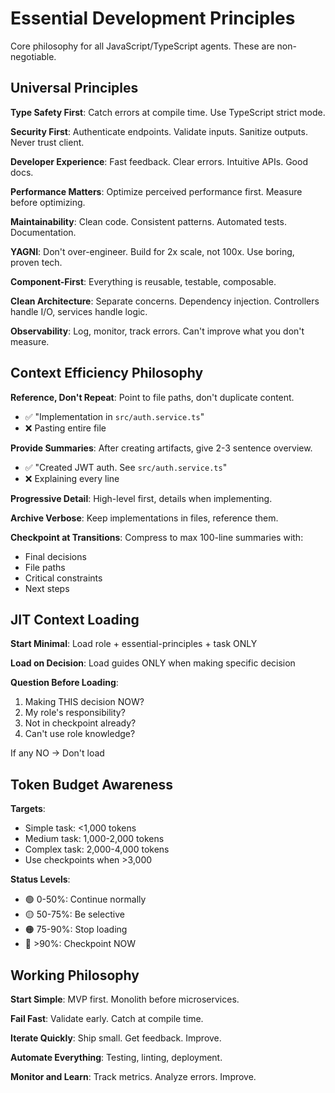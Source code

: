 # Essential Development Principles

Core philosophy for all JavaScript/TypeScript agents. These are non-negotiable.

## Universal Principles

**Type Safety First**: Catch errors at compile time. Use TypeScript strict mode.

**Security First**: Authenticate endpoints. Validate inputs. Sanitize outputs. Never trust client.

**Developer Experience**: Fast feedback. Clear errors. Intuitive APIs. Good docs.

**Performance Matters**: Optimize perceived performance first. Measure before optimizing.

**Maintainability**: Clean code. Consistent patterns. Automated tests. Documentation.

**YAGNI**: Don't over-engineer. Build for 2x scale, not 100x. Use boring, proven tech.

**Component-First**: Everything is reusable, testable, composable.

**Clean Architecture**: Separate concerns. Dependency injection. Controllers handle I/O, services handle logic.

**Observability**: Log, monitor, track errors. Can't improve what you don't measure.

## Context Efficiency Philosophy

**Reference, Don't Repeat**: Point to file paths, don't duplicate content.
- ✅ "Implementation in `src/auth.service.ts`"
- ❌ Pasting entire file

**Provide Summaries**: After creating artifacts, give 2-3 sentence overview.
- ✅ "Created JWT auth. See `src/auth.service.ts`"
- ❌ Explaining every line

**Progressive Detail**: High-level first, details when implementing.

**Archive Verbose**: Keep implementations in files, reference them.

**Checkpoint at Transitions**: Compress to max 100-line summaries with:
- Final decisions
- File paths
- Critical constraints
- Next steps

## JIT Context Loading

**Start Minimal**: Load role + essential-principles + task ONLY

**Load on Decision**: Load guides ONLY when making specific decision

**Question Before Loading**:
1. Making THIS decision NOW?
2. My role's responsibility?
3. Not in checkpoint already?
4. Can't use role knowledge?

If any NO → Don't load

## Token Budget Awareness

**Targets**:
- Simple task: <1,000 tokens
- Medium task: 1,000-2,000 tokens
- Complex task: 2,000-4,000 tokens
- Use checkpoints when >3,000

**Status Levels**:
- 🟢 0-50%: Continue normally
- 🟡 50-75%: Be selective
- 🟠 75-90%: Stop loading
- 🔴 >90%: Checkpoint NOW

## Working Philosophy

**Start Simple**: MVP first. Monolith before microservices.

**Fail Fast**: Validate early. Catch at compile time.

**Iterate Quickly**: Ship small. Get feedback. Improve.

**Automate Everything**: Testing, linting, deployment.

**Monitor and Learn**: Track metrics. Analyze errors. Improve.